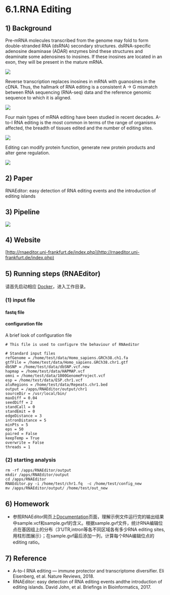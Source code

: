 # 6.1.RNA Editing

## 1\) Background

Pre-mRNA molecules transcribed from the genome may fold to form double-stranded RNA \(dsRNA\) secondary structures. dsRNA-specific adenosine deaminase \(ADAR\) enzymes bind these structures and deaminate some adenosines to inosines. If these inosines are located in an exon, they will be present in the mature mRNA.

![](../../.gitbook/assets/rna_editing.f1.png)

Reverse transcription replaces inosines in mRNA with guanosines in the cDNA. Thus, the hallmark of RNA editing is a consistent A → G mismatch between RNA sequencing \(RNA-seq\) data and the reference genomic sequence to which it is aligned.

![](../../.gitbook/assets/rna_editing.f2.png)

Four main types of mRNA editing have been studied in recent decades. A-to-I RNA editing is the most common in terms of the range of organisms affected, the breadth of tissues edited and the number of editing sites.

![](../../.gitbook/assets/rna_editing.f3.png)

Editing can modify protein function, generate new protein products and alter gene regulation.

![](../../.gitbook/assets/rna_editing.f4.png)

## 2\) Paper

RNAEditor: easy detection of RNA editing events and the introduction of editing islands

## 3\) Pipeline

![](../../.gitbook/assets/rna_editing.f5.png)

## 4\) Website

[http://rnaeditor.uni-frankfurt.de/index.php](http://rnaeditor.uni-frankfurt.de/index.php)


## 5\) Running steps (RNAEditor)

请首先启动相应 [Docker](README.md#files)，进入工作目录。

### \(1\) input file

#### fastq file

#### configuration file

A brief look of configuration file

```text
# This file is used to configure the behaviour of RNAeditor

# Standard input files
refGenome = /home/test/data/Homo_sapiens.GRCh38.ch1.fa
gtfFile = /home/test/data/Homo_sapiens.GRCh38.chr1.gtf
dbSNP = /home/test/data/dbSNP.vcf.new
hapmap = /home/test/data/HAPMAP.vcf
omni = /home/test/data/1000GenomeProject.vcf
esp = /home/test/data/ESP.chr1.vcf
aluRegions = /home/test/data/Repeats.chr1.bed
output = /apps/RNAEditor/output/chr1
sourceDir = /usr/local/bin/
maxDiff = 0.04
seedDiff = 2
standCall = 0
standEmit = 0
edgeDistance = 3
intronDistance = 5
minPts = 5
eps = 50
paired = False
keepTemp = True
overwrite = False
threads = 1
```

### \(2\) starting analysis

```text
rm -rf /apps/RNAEditor/output
mkdir /apps/RNAEditor/output
cd /apps/RNAEditor
RNAEditor.py -i /home/test/chr1.fq  -c /home/test/config_new
mv /apps/RNAEditor/output/ /home/test/out_new
```

## 6\) Homework

* 参照RNAEditor网页上[Documentation](http://rnaeditor.uni-frankfurt.de/documentation.php)页面，理解示例文件运行完的输出结果中sample.vcf和sample.gvf的含义。根据sample.gvf文件，统计RNA编辑位点在基因组上的分布（3‘UTR,intron等各不同区域各有多少RNA editing sites,用柱形图展示）；在sample.gvf最后添加一列，计算每个RNA编辑位点的editing ratio。

## 7\) Reference

* A-to-I RNA editing — immune protector and transcriptome diversifier. Eli Eisenberg, et al. Nature Reviews, 2018.
* RNAEditor: easy detection of RNA editing events andthe introduction of editing islands. David John, et al. Briefings in Bioinformatics, 2017.

